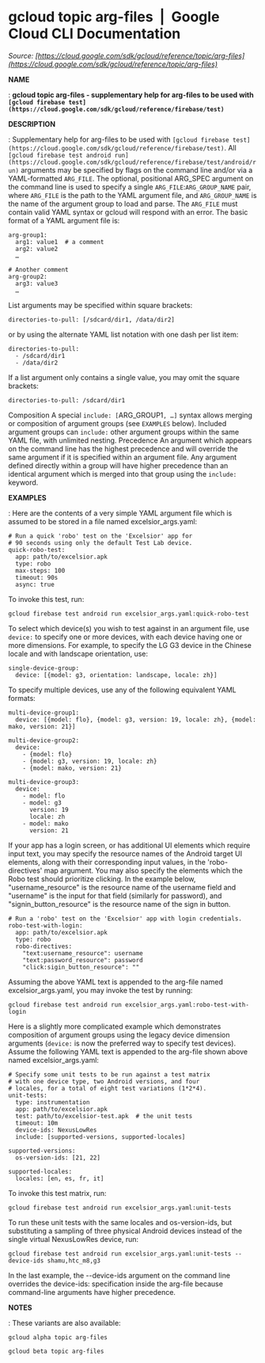 # gcloud topic arg-files  |  Google Cloud CLI Documentation

*Source: [https://cloud.google.com/sdk/gcloud/reference/topic/arg-files](https://cloud.google.com/sdk/gcloud/reference/topic/arg-files)*

**NAME**

: **gcloud topic arg-files - supplementary help for arg-files to be used with `[gcloud firebase test](https://cloud.google.com/sdk/gcloud/reference/firebase/test)`**

**DESCRIPTION**

: Supplementary help for arg-files to be used with `[gcloud firebase test](https://cloud.google.com/sdk/gcloud/reference/firebase/test)`.
All `[gcloud
firebase test android run](https://cloud.google.com/sdk/gcloud/reference/firebase/test/android/run)` arguments may be specified by flags on the
command line and/or via a YAML-formatted `ARG_FILE`. The
optional, positional ARG_SPEC argument on the command line is used to specify a
single `ARG_FILE`:`ARG_GROUP_NAME`
pair, where `ARG_FILE` is the path to the YAML argument
file, and `ARG_GROUP_NAME` is the name of the argument
group to load and parse. The `ARG_FILE` must contain valid
YAML syntax or gcloud will respond with an error.
The basic format of a YAML argument file is:

```
arg-group1:
  arg1: value1  # a comment
  arg2: value2
  …
```

```
# Another comment
arg-group2:
  arg3: value3
  …
```

List arguments may be specified within square brackets:

```
directories-to-pull: [/sdcard/dir1, /data/dir2]
```

or by using the alternate YAML list notation with one dash per list item:

```
directories-to-pull:
  - /sdcard/dir1
  - /data/dir2
```

If a list argument only contains a single value, you may omit the square
brackets:

```
directories-to-pull: /sdcard/dir1
```

Composition
A special `include: [`ARG_GROUP1`, …]`
syntax allows merging or composition of argument groups (see
`EXAMPLES` below). Included argument groups can `include:`
other argument groups within the same YAML file, with unlimited nesting.
Precedence
An argument which appears on the command line has the highest precedence and
will override the same argument if it is specified within an argument file.
Any argument defined directly within a group will have higher precedence than an
identical argument which is merged into that group using the
`include:` keyword.

**EXAMPLES**

: Here are the contents of a very simple YAML argument file which is assumed to be
stored in a file named excelsior_args.yaml:

```
# Run a quick 'robo' test on the 'Excelsior' app for
# 90 seconds using only the default Test Lab device.
quick-robo-test:
  app: path/to/excelsior.apk
  type: robo
  max-steps: 100
  timeout: 90s
  async: true
```

To invoke this test, run:

```
gcloud firebase test android run excelsior_args.yaml:quick-robo-test
```

To select which device(s) you wish to test against in an argument file, use
`device:` to specify one or more devices, with each device having one
or more dimensions. For example, to specify the LG G3 device in the Chinese
locale and with landscape orientation, use:

```
single-device-group:
  device: [{model: g3, orientation: landscape, locale: zh}]
```

To specify multiple devices, use any of the following equivalent YAML formats:

```
multi-device-group1:
  device: [{model: flo}, {model: g3, version: 19, locale: zh}, {model: mako, version: 21}]
```

```
multi-device-group2:
  device:
    - {model: flo}
    - {model: g3, version: 19, locale: zh}
    - {model: mako, version: 21}
```

```
multi-device-group3:
  device:
    - model: flo
    - model: g3
      version: 19
      locale: zh
    - model: mako
      version: 21
```

If your app has a login screen, or has additional UI elements which require
input text, you may specify the resource names of the Android target UI
elements, along with their corresponding input values, in the 'robo-directives'
map argument. You may also specify the elements which the Robo test should
prioritize clicking. In the example below, "username_resource" is the resource
name of the username field and "username" is the input for that field (similarly
for password), and "signin_button_resource" is the resource name of the sign in
button.

```
# Run a 'robo' test on the 'Excelsior' app with login credentials.
robo-test-with-login:
  app: path/to/excelsior.apk
  type: robo
  robo-directives:
    "text:username_resource": username
    "text:password_resource": password
    "click:sigin_button_resource": ""
```

Assuming the above YAML text is appended to the arg-file named
excelsior_args.yaml, you may invoke the test by running:

```
gcloud firebase test android run excelsior_args.yaml:robo-test-with-login
```

Here is a slightly more complicated example which demonstrates composition of
argument groups using the legacy device dimension arguments
(`device:` is now the preferred way to specify test devices). Assume
the following YAML text is appended to the arg-file shown above named
excelsior_args.yaml:

```
# Specify some unit tests to be run against a test matrix
# with one device type, two Android versions, and four
# locales, for a total of eight test variations (1*2*4).
unit-tests:
  type: instrumentation
  app: path/to/excelsior.apk
  test: path/to/excelsior-test.apk  # the unit tests
  timeout: 10m
  device-ids: NexusLowRes
  include: [supported-versions, supported-locales]
```

```
supported-versions:
  os-version-ids: [21, 22]
```

```
supported-locales:
  locales: [en, es, fr, it]
```

To invoke this test matrix, run:

```
gcloud firebase test android run excelsior_args.yaml:unit-tests
```

To run these unit tests with the same locales and os-version-ids, but
substituting a sampling of three physical Android devices instead of the single
virtual NexusLowRes device, run:

```
gcloud firebase test android run excelsior_args.yaml:unit-tests --device-ids shamu,htc_m8,g3
```

In the last example, the --device-ids argument on the command line overrides the
device-ids: specification inside the arg-file because command-line arguments
have higher precedence.

**NOTES**

: These variants are also available:

```
gcloud alpha topic arg-files
```

```
gcloud beta topic arg-files
```